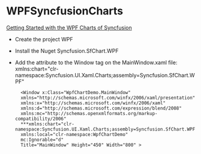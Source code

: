 # WPFSyncfusionCharts

[Getting Started with the WPF Charts of Syncfusion](https://www.youtube.com/watch?v=5b8nEevQPC8&t=32s)

- Create the project WPF
- Install the Nuget Syncfusion.SfChart.WPF
- Add the attribute to the Window tag on the MainWindow.xaml file: xmlns:chart="clr-namespace:Syncfusion.UI.Xaml.Charts;assembly=Syncfusion.SfChart.WPF"

        <Window x:Class="WpfChartDemo.MainWindow"
        xmlns="http://schemas.microsoft.com/winfx/2006/xaml/presentation"
        xmlns:x="http://schemas.microsoft.com/winfx/2006/xaml"
        xmlns:d="http://schemas.microsoft.com/expression/blend/2008"
        xmlns:mc="http://schemas.openxmlformats.org/markup-compatibility/2006"
        ***xmlns:chart="clr-namespace:Syncfusion.UI.Xaml.Charts;assembly=Syncfusion.SfChart.WPF"***
        xmlns:local="clr-namespace:WpfChartDemo"
        mc:Ignorable="d"
        Title="MainWindow" Height="450" Width="800" >
